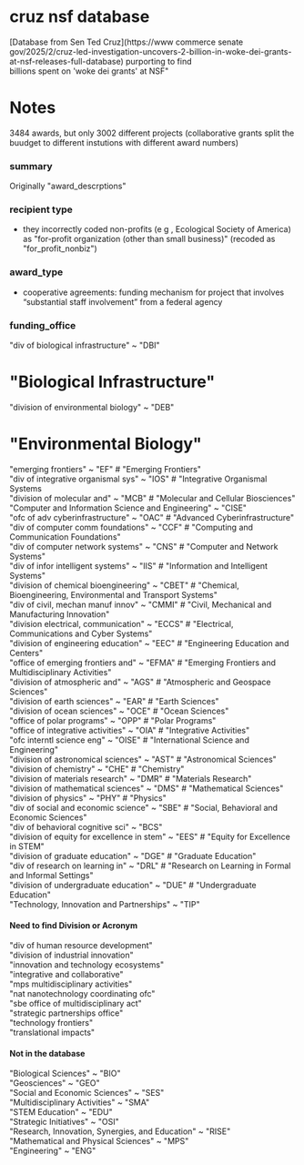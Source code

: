 # cruz nsf database

[Database from Sen Ted Cruz](https://www  commerce  senate  gov/2025/2/cruz-led-investigation-uncovers-2-billion-in-woke-dei-grants-at-nsf-releases-full-database) purporting to find  
billions spent on 'woke dei grants' at NSF"  

# Notes 

3484 awards, but only 3002 different projects (collaborative grants split the buudget to different instutions with different award numbers)

### summary

Originally "award_descrptions"


### recipient type

- they incorrectly coded non-profits (e  g  , Ecological Society of America) as "for-profit organization (other than small business)" (recoded as "for_profit_nonbiz")   


### award_type

- cooperative agreements: funding mechanism for project that
involves “substantial staff involvement” from a federal agency  

### funding_office


 "div of biological infrastructure" ~ "DBI"  
 # "Biological Infrastructure"  
 "division of environmental biology" ~ "DEB" 
 # "Environmental Biology"  
 "emerging frontiers" ~ "EF" # "Emerging Frontiers"  
 "div of integrative organismal sys" ~ "IOS" # "Integrative Organismal Systems  
 "division of molecular and" ~ "MCB" # "Molecular and Cellular Biosciences"  
 "Computer and Information Science and Engineering" ~ "CISE"  
 "ofc of adv cyberinfrastructure" ~ "OAC" # "Advanced Cyberinfrastructure"  
 "div of computer  comm foundations"  ~ "CCF" # "Computing and Communication Foundations"  
 "div of computer  network systems" ~ "CNS" # "Computer and Network Systems"  
 "div of infor  intelligent systems" ~ "IIS" # "Information and Intelligent Systems"  
 "division of chemical bioengineering" ~ "CBET" # "Chemical, Bioengineering, Environmental and Transport Systems"  
 "div of civil, mechan  manuf innov" ~ "CMMI"  # "Civil, Mechanical and Manufacturing Innovation"   
 "division electrical, communication" ~ "ECCS"  # "Electrical, Communications and Cyber Systems"  
 "division of engineering education" ~ "EEC"  # "Engineering Education and Centers"  
 "office of emerging frontiers and" ~ "EFMA"  # "Emerging Frontiers and Multidisciplinary Activities"  
 "division of atmospheric and" ~ "AGS"  # "Atmospheric and Geospace Sciences"  
 "division of earth sciences"  ~ "EAR"  # "Earth Sciences"  
 "division of ocean sciences" ~ "OCE"  # "Ocean Sciences"  
 "office of polar programs" ~ "OPP" # "Polar Programs"  
 "office of integrative activities" ~ "OIA"  # "Integrative Activities"  
 "ofc interntl science  eng" ~ "OISE"  # "International Science and Engineering"  
 "division of astronomical sciences" ~ "AST"  # "Astronomical Sciences"  
 "division of chemistry" ~ "CHE"  # "Chemistry"   
 "division of materials research" ~ "DMR" # "Materials Research"  
 "division of mathematical sciences" ~ "DMS"  # "Mathematical Sciences"  
 "division of physics"  ~ "PHY"  # "Physics"  
 "div of social and economic science" ~ "SBE" # "Social, Behavioral and Economic Sciences"  
 "div of behavioral  cognitive sci" ~ "BCS"  
 "division of equity for excellence in stem" ~ "EES" # "Equity for Excellence in STEM"  
 "division of graduate education"  ~ "DGE" # "Graduate Education"  
 "div of research on learning in" ~ "DRL"  # "Research on Learning in Formal and Informal Settings"  
 "division of undergraduate education" ~ "DUE"  # "Undergraduate Education"   
 "Technology, Innovation and Partnerships" ~ "TIP"   
 
 
#### Need to find Division or Acronym

"div of human resource development"  
"division of industrial innovation"  
"innovation and technology ecosystems"   
"integrative and collaborative"  
"mps multidisciplinary activities"  
"nat nanotechnology coordinating ofc"  
"sbe office of multidisciplinary act"   
"strategic partnerships office"   
"technology frontiers"  
"translational impacts"  

#### Not in the database  

 "Biological Sciences" ~ "BIO"   
 "Geosciences" ~ "GEO"   
 "Social and Economic Sciences" ~ "SES"   
 "Multidisciplinary Activities" ~ "SMA"   
 "STEM Education" ~ "EDU"  
 "Strategic Initiatives" ~ "OSI"  
 "Research, Innovation, Synergies, and Education" ~ "RISE"  
 "Mathematical and Physical Sciences" ~ "MPS"   
 "Engineering" ~ "ENG"   



